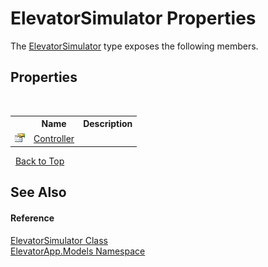 # ElevatorSimulator Properties
 

The <a href="T_ElevatorApp_Models_ElevatorSimulator">ElevatorSimulator</a> type exposes the following members.


## Properties
&nbsp;<table><tr><th></th><th>Name</th><th>Description</th></tr><tr><td>![Public property](media/pubproperty.gif "Public property")</td><td><a href="P_ElevatorApp_Models_ElevatorSimulator_Controller">Controller</a></td><td /></tr></table>&nbsp;
<a href="#elevatorsimulator-properties">Back to Top</a>

## See Also


#### Reference
<a href="T_ElevatorApp_Models_ElevatorSimulator">ElevatorSimulator Class</a><br /><a href="N_ElevatorApp_Models">ElevatorApp.Models Namespace</a><br />